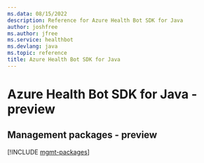 ```yaml
---
ms.data: 08/15/2022
description: Reference for Azure Health Bot SDK for Java
author: joshfree
ms.author: jfree
ms.service: healthbot
ms.devlang: java
ms.topic: reference
title: Azure Health Bot SDK for Java
---
```

# Azure Health Bot SDK for Java - preview

## Management packages - preview
[!INCLUDE [mgmt-packages](health-bot-mgmt-index.md)]